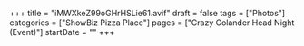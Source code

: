 +++
title = "iMWXkeZ99oGHrHSLie61.avif"
draft = false
tags = ["Photos"]
categories = ["ShowBiz Pizza Place"]
pages = ["Crazy Colander Head Night (Event)"]
startDate = ""
+++

